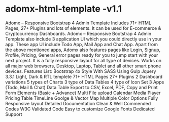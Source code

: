 # adomx-html-template -v1.1

Adomx – Responsive Bootstrap 4 Admin Template Includes 71+ HTML Pages, 27+ Plugins and lots of elements. It can be used for E-commerce & Cryptocurrency Dashboards.
Adomx – Responsive Bootstrap 4 Admin Template also include 3 application UI which you could directly use in your app. These app UI include Todo App, Mail App and Chat App.
Apart from the above mentioned apps, Adomx also features pages like Login, Signup, Profile, Pricing, General error pages ready for you to jump start with your next project.
It is a fully responsive layout for all type of devices. Works on all major web browsers, Desktop, Laptop, Tablet and all other smart phone devices.
Features List:
Bootstrap 4x
Style With SASS
Using Gulp
Jquery 3.3.1
Light, Dark & RTL templete
71+ HTML Pages
27+ Plugins
2 Dashboard variations
5 types of Charts
3 type of Data Tables
4 type of Icon Set
3 Apps (Todo, Mail & Chat)
Data Table Export to CSV, Excel, PDF, Copy and Print
Form Elements (Basic + Advance)
Multi File upload
Calendar
Media Player
Pricing Table
TimeLine
Goolge & Vector Map
Multiple Color Options
Fully Responsive layout
Detailed Documentation
Clean & Well Commended Codes
W3C Validated Code
Easy to customize
Google Fonts
Dedicated Support
